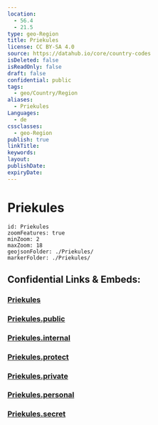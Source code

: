 ```yaml
---
location:
  - 56.4
  - 21.5
type: geo-Region
title: Priekules
license: CC BY-SA 4.0
source: https://datahub.io/core/country-codes
isDeleted: false
isReadOnly: false
draft: false
confidential: public
tags:
  - geo/Country/Region
aliases:
  - Priekules
Languages:
  - de
cssclasses:
  - geo-Region
publish: true
linkTitle:
keywords:
layout:
publishDate:
expiryDate:
---
```


# Priekules

```leaflet
id: Priekules
zoomFeatures: true 
minZoom: 2 
maxZoom: 18
geojsonFolder: ./Priekules/
markerFolder: ./Priekules/
```


## Confidential Links & Embeds: 

### [Priekules](/_Standards/Earth/Continent/Europe/Europe~North/Latvia/Counties/Priekules.md) 

### [Priekules.public](/_public/Earth/Continent/Europe/Europe~North/Latvia/Counties/Priekules.public.md) 

### [Priekules.internal](/_internal/Earth/Continent/Europe/Europe~North/Latvia/Counties/Priekules.internal.md) 

### [Priekules.protect](/_protect/Earth/Continent/Europe/Europe~North/Latvia/Counties/Priekules.protect.md) 

### [Priekules.private](/_private/Earth/Continent/Europe/Europe~North/Latvia/Counties/Priekules.private.md) 

### [Priekules.personal](/_personal/Earth/Continent/Europe/Europe~North/Latvia/Counties/Priekules.personal.md) 

### [Priekules.secret](/_secret/Earth/Continent/Europe/Europe~North/Latvia/Counties/Priekules.secret.md)


